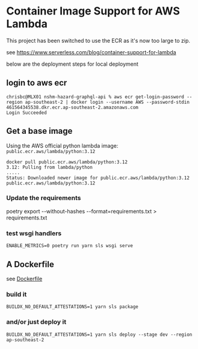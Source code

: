 # Container Image Support for AWS Lambda

This project has been switched to use the ECR as it's now too large to zip.

see https://www.serverless.com/blog/container-support-for-lambda

below are the deployment steps for local deployment

## login to aws ecr

```
chrisbc@MLX01 nshm-hazard-graphql-api % aws ecr get-login-password --region ap-southeast-2 | docker login --username AWS --password-stdin 461564345538.dkr.ecr.ap-southeast-2.amazonaws.com
Login Succeeded
```

## Get a base image

Using the AWS official python lambda image: `public.ecr.aws/lambda/python:3.12`

```
docker pull public.ecr.aws/lambda/python:3.12
3.12: Pulling from lambda/python
.....
Status: Downloaded newer image for public.ecr.aws/lambda/python:3.12
public.ecr.aws/lambda/python:3.12
```

### Update the requirements
poetry export --without-hashes --format=requirements.txt > requirements.txt

### test wsgi handlers

```
ENABLE_METRICS=0 poetry run yarn sls wsgi serve
```

## A Dockerfile

see [Dockerfile](./Dockerfile)

### build it
```
BUILDX_NO_DEFAULT_ATTESTATIONS=1 yarn sls package
```

### and/or just deploy it
```
BUILDX_NO_DEFAULT_ATTESTATIONS=1 yarn sls deploy --stage dev --region ap-southeast-2
```
